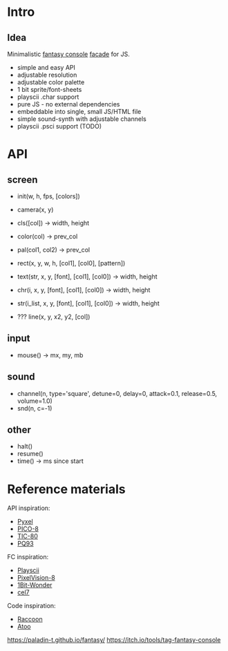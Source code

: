 # Intro

## Idea

Minimalistic [fantasy console](https://en.wikipedia.org/wiki/Fantasy_video_game_console) [facade](https://en.wikipedia.org/wiki/Facade_pattern) for JS.

- simple and easy API
- adjustable resolution
- adjustable color palette
- 1 bit sprite/font-sheets
- playscii .char support
- pure JS - no external dependencies
- embeddable into single, small JS/HTML file
- simple sound-synth with adjustable channels
- playscii .psci support (TODO)

# API

## screen

- init(w, h, fps, [colors])
- camera(x, y)
- cls([col]) -> width, height
- color(col) -> prev_col
- pal(col1, col2) -> prev_col
- rect(x, y, w, h, [col1], [col0], [pattern])

- text(str, x, y, [font], [col1], [col0]) -> width, height
- chr(i, x, y, [font], [col1], [col0]) -> width, height
- str(i_list, x, y, [font], [col1], [col0]) -> width, height

- ??? line(x, y, x2, y2, [col])

## input

- mouse() -> mx, my, mb

## sound

- channel(n, type='square', detune=0, delay=0, attack=0.1, release=0.5, volume=1.0)
- snd(n, c=-1)

## other

- halt()
- resume()
- time() -> ms since start

# Reference materials

API inspiration:
- [Pyxel](https://github.com/kitao/pyxel)
- [PICO-8](https://www.lexaloffle.com/dl/docs/pico-8_manual.html)
- [TIC-80](https://tic80.com/learn)
- [PQ93](https://charliezip.itch.io/pq93)

FC inspiration:
- [Playscii](http://vectorpoem.com/playscii/)
- [PixelVision-8](https://github.com/PixelVision8/PixelVision8/wiki)
- [1Bit-Wonder](https://brastin3.itch.io/1bit-wonder)
- [cel7](https://rxi.itch.io/cel7)

Code inspiration:
- [Raccoon](https://github.com/Lyatus/raccoon)
- [Atoo](https://github.com/devicefuture/atto)

https://paladin-t.github.io/fantasy/
https://itch.io/tools/tag-fantasy-console
